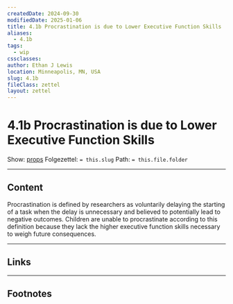 ```yaml
---
createdDate: 2024-09-30
modifiedDate: 2025-01-06
title: 4.1b Procrastination is due to Lower Executive Function Skills
aliases:
  - 4.1b
tags:
  - wip
cssclasses: 
author: Ethan J Lewis
location: Minneapolis, MN, USA
slug: 4.1b
fileClass: zettel
layout: zettel
---
```


# 4.1b Procrastination is due to Lower Executive Function Skills

Show: [props](obsidian://adv-uri?vault=ejl-zk&commandid=properties%3Aopen-local)
Folgezettel: `= this.slug` 
Path: `= this.file.folder`
- - -

## Content

Procrastination is defined by researchers as voluntarily delaying the starting of a task when the delay is unnecessary and believed to potentially lead to negative outcomes. Children are unable to procrastinate according to this definition because they lack the higher executive function skills necessary to weigh future consequences.

- - -

## Links

- - -

## Footnotes
